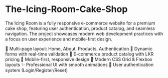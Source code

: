 # The-Icing-Room-Cake-Shop
The Icing Room  is a fully responsive e-commerce website for a premium cake shop, featuring user authentication, product catalog, and seamless navigation. The project showcases modern web development practices with a focus on user experience and mobile-first design.

🎂 Multi-page layout: Home, About, Products, Authentication
💬 Dynamic forms with real-time validation
🛒 E-commerce product catalog with LKR pricing
📱 Mobile-first, responsive design
🎨 Modern CSS Grid & Flexbox layouts
✨ Professional UI with smooth animations
🔐 User authentication system (Login/Register/Reset)


